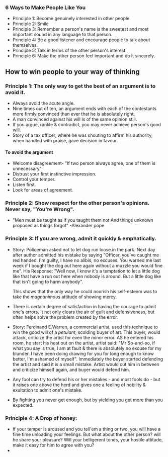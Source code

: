 
### 6 Ways to Make People Like You
- Principle 1: Become genuinely interested in other people.
- Principle 2: Smile
- Principle 3: Remember a person's name is the sweetest and most important sound in any language to that person.
- Principle 4: Be a good listener and encourage people to talk about themselves.
- Principle 5: Talk in terms of the other person's interest.
- Principle 6: Make the other person feel important and do it sincerely.

## How to win people to your way of thinking

### Principle 1: The only way to get the best of an argument is to avoid it.
  - Always avoid the acute angle.
  - Nine times out of ten, an argument ends with each of the contestants more firmly convinced than ever that he is absolutely right.
  - A man convinced against his will Is of the same opinion still.
  - If you argue, rankle & contradict, you may never achieve person's good will.
  - Story of a tax officer, where he was shouting to affirm his authority, when handled with praise, gave decision in favour.
  
#### To avoid the argument
  - Welcome disagreement- "If two person always agree, one of them is unnecessary"
  - Distrust your first instinctive impression.
  - Control your temper.
  - Listen first.
  - Look for areas of agreement.

### Principle 2: Show respect for the other person's opinions. Never say, "You're Wrong".
  - "Men must be taught as if you taught them not And things unknown proposed as things forgot" -Alexander pope

### Principle 3: If you are wrong, admit it quickly & emphatically.
  - Story: Policeman asked not to let dog run loose in the park. Next day after author admitted his mistake by saying "Officer, you've caught me red handed. I'm guilty, I have no alibis, no excuses. You warned me last week if I bought the dog out here again without a muzzle you would fine me".
    His Response: "Well now, I know it's a temptation to let a little dog like that have a run out here when nobody is around. But a little dog like that isn't going to harm anybody".

    This shows that the only way he could nourish his self-esteem was to take the *magnanimous* attitude of showing mercy.
  - There is certain degree of satisfaction in having the courage to admit one's errors. It not only clears the air of guilt and defensiveness, but often helps solve the problem created by the error.
  - Story: Ferdinand E.Warren, a commercial artist, used this technique to win the good will of a *petulant*, scolding buyer of art.
    This buyer, would attack, criticize the artist for even the minor error. AS he entered his room, he start his heat out on the artist, artist said: "Mr So-and-so, if what you say is true, I am at fault & there is absolutely no excuse for my blunder. I have been doing drawing for you for long enough to know better, I'm ashamed of myself".
    Immediately the buyer started defending the artist and said it is a small mistake. Artist would cut him in between and criticize himself again, and buyer would defend him.
  - Any fool can try to defend his or her mistakes - and most fools do - but it raises one above the herd and gives one a feeling of nobility & exultation to admit one's mistake.
  - By fighting you never get enough, but by yielding you get more than you expected.

### Principle 4: A Drop of honey: 

  - If your temper is aroused and you tell'em a thing or two, you will have a fine time unloading your feelings. But what about the other person? will he share your pleasure? Will your belligerent tones, your hostile attitude, make it easy for him to agree with you?
  - 

  
